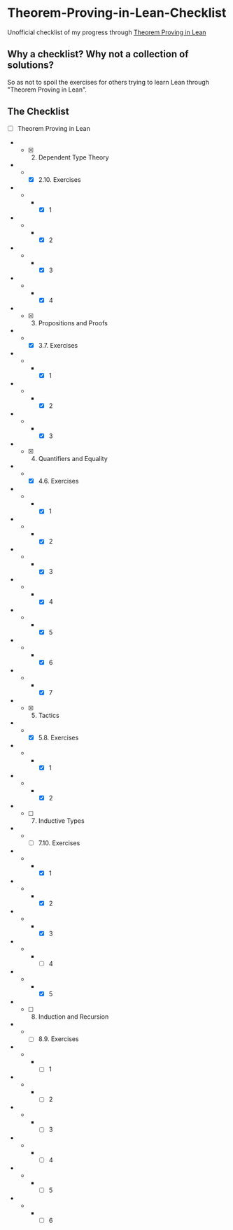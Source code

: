 # Theorem-Proving-in-Lean-Checklist

Unofficial checklist of my progress through [Theorem Proving in Lean](https://leanprover.github.io/theorem_proving_in_lean/)

## Why a checklist? Why not a collection of solutions?

So as not to spoil the exercises for others trying to learn Lean through "Theorem Proving in Lean".

## The Checklist

- [ ] Theorem Proving in Lean
- - [x] 2. Dependent Type Theory
- - - [x] 2.10. Exercises
- - - - [x] 1
- - - - [x] 2
- - - - [x] 3
- - - - [x] 4
- - [x] 3. Propositions and Proofs
- - - [x] 3.7. Exercises
- - - - [x] 1
- - - - [x] 2
- - - - [x] 3
- - [x] 4. Quantifiers and Equality
- - - [x] 4.6. Exercises
- - - - [x] 1
- - - - [x] 2
- - - - [x] 3
- - - - [x] 4
- - - - [x] 5
- - - - [x] 6
- - - - [x] 7
- - [x] 5. Tactics
- - - [x] 5.8. Exercises
- - - - [x] 1
- - - - [x] 2
- - [ ] 7. Inductive Types
- - - [ ] 7.10. Exercises
- - - - [x] 1
- - - - [x] 2
- - - - [x] 3
- - - - [ ] 4
- - - - [x] 5
- - [ ] 8. Induction and Recursion
- - - [ ] 8.9. Exercises
- - - - [ ] 1
- - - - [ ] 2
- - - - [ ] 3
- - - - [ ] 4
- - - - [ ] 5
- - - - [ ] 6
